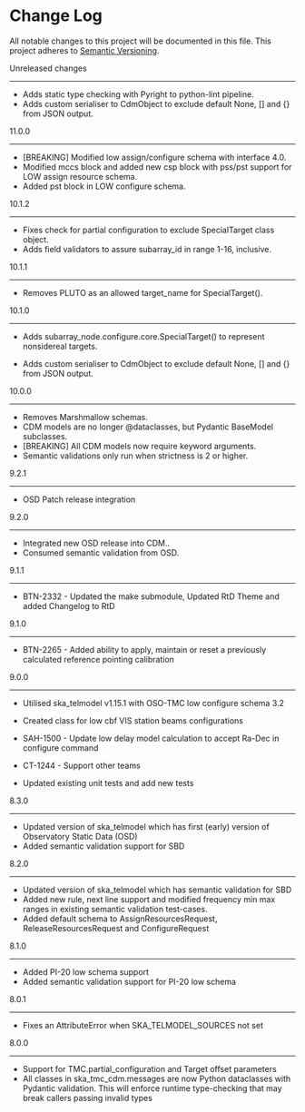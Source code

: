 Change Log
==========

All notable changes to this project will be documented in this file.
This project adheres to [Semantic Versioning](http://semver.org/).

Unreleased changes
******************
* Adds static type checking with Pyright to python-lint pipeline.
* Adds custom serialiser to CdmObject to exclude default None, [] and {} from JSON output.

11.0.0
******
* [BREAKING] Modified low assign/configure schema with interface 4.0.
* Modified mccs block and added new csp block with pss/pst support for LOW assign resource schema.
* Added pst block in LOW configure schema.

10.1.2
******
* Fixes check for partial configuration to exclude SpecialTarget class object.
* Adds field validators to assure subarray_id in range 1-16, inclusive.

10.1.1
******
* Removes PLUTO as an allowed target_name for SpecialTarget().

10.1.0
******
* Adds subarray_node.configure.core.SpecialTarget() to represent nonsidereal targets.

* Adds custom serialiser to CdmObject to exclude default None, [] and {} from JSON output.

10.0.0
******

* Removes Marshmallow schemas.
* CDM models are no longer @dataclasses, but Pydantic BaseModel subclasses.
* [BREAKING] All CDM models now require keyword arguments.
* Semantic validations only run when strictness is 2 or higher.

9.2.1
*****

* OSD Patch release integration

9.2.0
*****

* Integrated new OSD release into CDM..
* Consumed semantic validation from OSD.

9.1.1
*****

* BTN-2332 - Updated the make submodule, Updated RtD Theme and added Changelog to RtD

9.1.0
*****

* BTN-2265 - Added ability to apply, maintain or reset a previously calculated reference pointing calibration

9.0.0
*****

* Utilised ska_telmodel v1.15.1 with OSO-TMC low configure schema 3.2
* Created class for low cbf VIS station beams configurations
* SAH-1500 - Update low delay model calculation to accept Ra-Dec in configure command
* CT-1244 - Support other teams

* Updated existing unit tests and add new tests

8.3.0
*****

* Updated version of ska_telmodel which has first (early) version of Observatory Static Data (OSD)
*  Added semantic validation support for SBD

8.2.0
*****

* Updated version of ska_telmodel which has semantic validation for SBD
* Added new rule, next line support and modified frequency min max ranges in
  existing semantic validation test-cases.
* Added default schema to AssignResourcesRequest, ReleaseResourcesRequest and
  ConfigureRequest

8.1.0
*****

* Added PI-20 low schema support
* Added semantic validation support for PI-20 low schema

8.0.1
*****

* Fixes an AttributeError when SKA_TELMODEL_SOURCES not set

8.0.0
*****

* Support for TMC.partial_configuration and Target offset parameters
* All classes in ska_tmc_cdm.messages are now Python dataclasses with
  Pydantic validation. This will enforce runtime type-checking that may
  break callers passing invalid types

